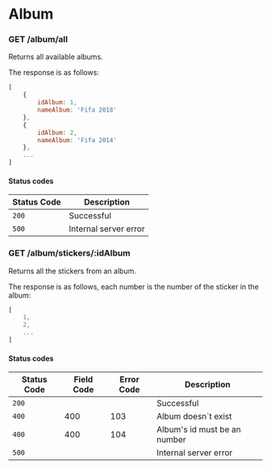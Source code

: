 # Album

### GET /album/all
Returns all available albums.

The response is as follows:

```Javascript
[
    {
        idAlbum: 1,
        nameAlbum: 'Fifa 2018'
    },
    {
        idAlbum: 2,
        nameAlbum: 'Fifa 2014'
    },
    ...
]
```

#### Status codes

|Status Code|Description|
|---|---|
|`200`|Successful|
|`500`|Internal server error|

### GET /album/stickers/:idAlbum
Returns all the stickers from an album.

The response is as follows, each number is the number of the sticker in the album:

```Javascript
[
    1,
    2,
    ...
]
```

#### Status codes

|Status Code|Field Code|Error Code|Description|
|---|---|---|---|
|`200`|||Successful|
|`400`|400|103|Album doesn`t exist|
|`400`|400|104|Album's id must be an number|
|`500`|||Internal server error|
